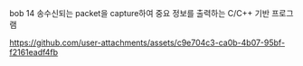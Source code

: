 bob 14 송수신되는 packet을 capture하여 중요 정보를 출력하는 C/C++ 기반 프로그램



https://github.com/user-attachments/assets/c9e704c3-ca0b-4b07-95bf-f2161eadf4fb


